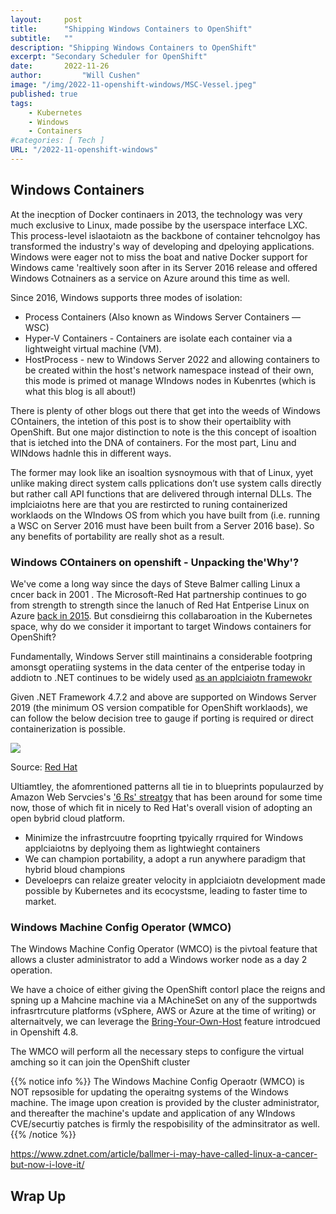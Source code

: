 ```yaml
---
layout:     post
title:      "Shipping Windows Containers to OpenShift"
subtitle:   ""
description: "Shipping Windows Containers to OpenShift"
excerpt: "Secondary Scheduler for OpenShift"
date:       2022-11-26
author:         "Will Cushen"
image: "/img/2022-11-openshift-windows/MSC-Vessel.jpeg"
published: true
tags:
    - Kubernetes
    - Windows
    - Containers
#categories: [ Tech ]
URL: "/2022-11-openshift-windows"
---
```


## Windows Containers

At the inecption of Docker continaers in 2013, the technology was very much exclusive to Linux, made possibe by the userspace interface LXC. This process-level islaotaiotn as the backbone of container tehcnolgoy has transformed the industry's way of developing and dpeloying applications. Windows were eager not to miss the boat and native Docker support for Windows came 'realtively soon after in its Server 2016 release and offered Windows Cotnainers as a service on Azure around this time as well. 

Since 2016, Windows supports three modes of isolation:

- Process Containers (Also known as Windows Server Containers — WSC)
- Hyper-V Containers - Containers  are isolate each container via a lightweight virtual machine (VM).
- HostProcess - new to Windows Server 2022 and  allowing containers to be created within the host's network namespace instead of their own, this mode is primed ot manage WIndows nodes in Kubenrtes (which is what this blog is all about!)

There is plenty of other blogs out there that get into the weeds of Windows COntainers, the intetion of this post is to show their opertaiblity with OpenShift. But one major distinction to note is the this concept of isoaltion that is ietched into the DNA of containers. For the most part, Linu and WINdows hadnle this in different ways. 

The former may look like an isoaltion sysnoymous with that of Linux, yyet unlike making direct system calls pplications don’t use system calls directly but rather call API functions that are delivered through internal DLLs. The implciaiotns here are that you are restircted to runing containerized worklaods on the WIndows OS from which you have built from (i.e. running a WSC on Server 2016 must have been built from a Server 2016 base). So any benefits of portability are really shot as a result. 



### Windows COntainers on openshift - Unpacking the'Why'?

We've come a long way since the days of Steve Balmer calling Linux a cncer back in 2001 . The Microsoft-Red Hat partnership continues to go from strength to strength since the lanuch of Red Hat Entperise Linux on Azure [back in 2015](https://www.redhat.com/en/blog/strengthening-power-collaboration-why-red-hat-and-microsoft-are-extending-our-partnership). But consdieirng this collabaroation in the Kubernetes space, why do we consider it important to target Windows containers for OpenShift?

Fundamentally, Windows Server still maintinains a considerable footpring amonsgt operatiing systems in the data center of the entperise today in addiotn to .NET continues to be widely used [as an applciaiotn framewokr](https://www.statista.com/statistics/1124699/worldwide-developer-survey-most-used-frameworks-web/)

Given .NET Framework 4.7.2 and above are supported on Windows Server 2019 (the minimum OS version compatible for OpenShift worklaods), we can follow the below decision tree to gauge if porting is required or direct containerization is possible. 

![](/img/2022-11-openshift-windows/dot-net-decision-tree.png)


Source: [Red Hat](https://cloud.redhat.com/blog/strategies-for-moving-.net-workloads-to-openshift-container-platform)

Ultiamtley, the afomrentioned patterns all tie in to blueprints populaurzed by Amazon Web Servcies's ['6 Rs' streatgy](https://aws.amazon.com/blogs/enterprise-strategy/6-strategies-for-migrating-applications-to-the-cloud/) that has been around for some time now, those of which fit in nicely to Red Hat's overall vision of adopting an open bybrid cloud platform.  

- Minimize the infrastrcuutre fooprting tpyically rrquired for Windows applciaiotns by deplyoing them as lightwieght containers
- We can champion portability, a adopt a run anywhere paradigm that hybrid bloud champions
- Develoeprs can relaize greater velocity in applciaiotn development made possible by Kubernetes and its ecocystsme, leading to faster time to market. 


### Windows Machine Config Operator (WMCO)


The Windows Machine Config Operator (WMCO) is the pivtoal feature that allows a cluster administrator to add a Windows worker node as a day 2 operation. 

We have a choice of either giving the OpenShift contorl place the reigns and spning up a Mahcine machine via a MAchineSet on any of the supportwds infrasrtrcuture platforms (vSphere, AWS or Azure at the time of writing) or alternaitvely, we can leverage the [Bring-Your-Own-Host](https://docs.openshift.com/container-platform/4.10/windows_containers/byoh-windows-instance.html) feature introdcued in Openshift 4.8.

The WMCO will perform all the necessary steps to configure the virtual amching so it can join the OpenShift cluster



{{% notice info %}}
The Windows Machine Config Operaotr (WMCO) is NOT repsosible for updating the operaitng systems of the Windows machine. The image upon creation is provided by the cluster administrator, and thereafter the machine's update and application of any WIndows CVE/securtiy patches is firmly the respobisility of the adminsitrator as well. 
{{% /notice %}}

https://www.zdnet.com/article/ballmer-i-may-have-called-linux-a-cancer-but-now-i-love-it/

## Wrap Up


